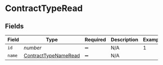 # ContractTypeRead


## Fields

| Field                                                               | Type                                                                | Required                                                            | Description                                                         | Example                                                             |
| ------------------------------------------------------------------- | ------------------------------------------------------------------- | ------------------------------------------------------------------- | ------------------------------------------------------------------- | ------------------------------------------------------------------- |
| `id`                                                                | *number*                                                            | :heavy_minus_sign:                                                  | N/A                                                                 | 1                                                                   |
| `name`                                                              | [ContractTypeNameRead](../../models/shared/contracttypenameread.md) | :heavy_minus_sign:                                                  | N/A                                                                 |                                                                     |